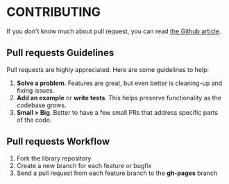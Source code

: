 CONTRIBUTING
==========

If you don't know much about pull request, you can read [the Github article](https://help.github.com/articles/using-pull-requests).



Pull requests Guidelines
----------

Pull requests are highly appreciated. Here are some guidelines to help:

1. **Solve a problem**. Features are great, but even better is cleaning-up and fixing issues.
2. **Add an example** or **write tests**. This helps preserve functionality as the codebase grows.
3. **Small > Big**. Better to have a few small PRs that address specific parts of the code.



Pull requests Workflow
----------

1. Fork the library repository
2. Create a new branch for each feature or bugfix
3. Send a pull request from each feature branch to the **gh-pages** branch